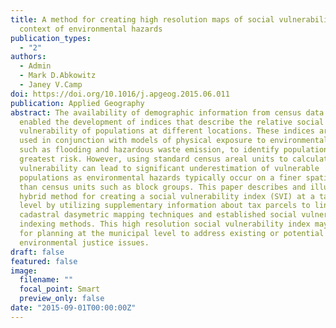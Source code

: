 ```yaml
---
title: A method for creating high resolution maps of social vulnerability in the
  context of environmental hazards
publication_types:
  - "2"
authors:
  - Admin
  - Mark D.Abkowitz
  - Janey V.Camp
doi: https://doi.org/10.1016/j.apgeog.2015.06.011
publication: Applied Geography
abstract: The availability of demographic information from census data has
  enabled the development of indices that describe the relative social
  vulnerability of populations at different locations. These indices are often
  used in conjunction with models of physical exposure to environmental hazards,
  such as flooding and hazardous waste emission, to identify populations at
  greatest risk. However, using standard census areal units to calculate social
  vulnerability can lead to significant underestimation of vulnerable
  populations as environmental hazards typically occur on a finer spatial scale
  than census units such as block groups. This paper describes and illustrates a
  hybrid method for creating a social vulnerability index (SVI) at a tax parcel
  level by utilizing supplementary information about tax parcels to link
  cadastral dasymetric mapping techniques and established social vulnerability
  indexing methods. This high resolution social vulnerability index may be used
  for planning at the municipal level to address existing or potential
  environmental justice issues.
draft: false
featured: false
image:
  filename: ""
  focal_point: Smart
  preview_only: false
date: "2015-09-01T00:00:00Z"
---
```

